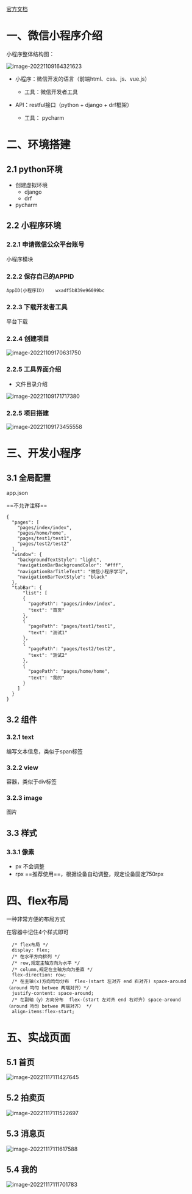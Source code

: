 [官方文档](https://developers.weixin.qq.com/miniprogram/dev/framework/)

# 一、微信小程序介绍

小程序整体结构图：

![image-20221109164321623](imge/微信小程序开发.assets/image-20221109164321623.png)

- 小程序：微信开发的语言（前端html、css、js、vue.js）
  - 工具：微信开发者工具

- API：restful接口（python + django + drf框架）
  - 工具： pycharm

# 二、环境搭建

## 2.1 python环境

- 创建虚拟环境
  - django
  - drf
- pycharm

## 2.2 小程序环境

### 2.2.1 申请微信公众平台账号

小程序模块

### 2.2.2 保存自己的APPID

```
AppID(小程序ID)	wxadf5b839e96099bc
```

### 2.2.3 下载开发者工具

平台下载

### 2.2.4 创建项目

![image-20221109170631750](imge/微信小程序开发.assets/image-20221109170631750.png)

### 2.2.5 工具界面介绍

- 文件目录介绍

![image-20221109171717380](imge/微信小程序开发.assets/image-20221109171717380.png)

### 2.2.5 项目搭建

![image-20221109173455558](imge/微信小程序开发.assets/image-20221109173455558.png)

# 三、开发小程序

## 3.1 全局配置

app.json

==不允许注释==

```
{
  "pages": [
    "pages/index/index",
    "pages/home/home",
    "pages/test1/test1",
    "pages/test2/test2"
  ],
  "window": {
    "backgroundTextStyle": "light",
    "navigationBarBackgroundColor": "#fff",
    "navigationBarTitleText": "微信小程序学习",
    "navigationBarTextStyle": "black"
  },
  "tabBar": {
      "list": [
      {
        "pagePath": "pages/index/index",
        "text": "首页"
      },
      {
        "pagePath": "pages/test1/test1",
        "text": "测试1"
      },
      {
        "pagePath": "pages/test2/test2",
        "text": "测试2"
      },
      {
        "pagePath": "pages/home/home",
        "text": "我的"
      }
    ]
  }
}
```

## 3.2 组件

### 3.2.1 text

编写文本信息，类似于span标签

### 3.2.2 view

容器，类似于div标签

### 3.2.3 image

图片

## 3.3 样式

### 3.3.1 像素

- px  不会调整
- rpx  ==推荐使用==，根据设备自动调整，规定设备固定750rpx

# 四、flex布局

一种非常方便的布局方式

在容器中记住4个样式即可

```
  /* flex布局 */
  display: flex;
  /* 在水平方向排列 */
  /* row,规定主轴方向为水平 */
  /* column,规定在主轴方向为垂直 */
  flex-direction: row;
  /* 在主轴(x)方向均匀分布  flex-(start 左对齐 end 右对齐) space-around（around 均匀 betwee 两端对齐）*/
  justify-content: space-around;
  /* 在副轴（y）方向分布  flex-(start 左对齐 end 右对齐) space-around（around 均匀 betwee 两端对齐） */
  align-items:flex-start;
```

# 五、实战页面

## 5.1 首页

![image-20221117111427645](imge/微信小程序开发.assets/image-20221117111427645.png)

## 5.2 拍卖页

![image-20221117111522697](imge/微信小程序开发.assets/image-20221117111522697.png)

## 5.3 消息页

![image-20221117111617588](imge/微信小程序开发.assets/image-20221117111617588.png)

## 5.4 我的

![image-20221117111701783](imge/微信小程序开发.assets/image-20221117111701783.png)
